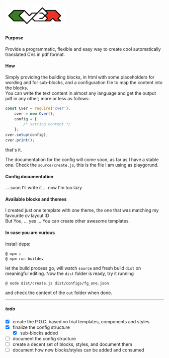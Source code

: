 ![cver logo](https://raw.githubusercontent.com/fedeghe/cver/master/source/cvermini.png)  
---
#### Purpose

Provide a programmatic, flexible and easy way to create cool automatically translated CVs in pdf format.

#### How
Simply providing the building blocks, in html with some placeholders for wording and for sub-blocks, and a configuration file to map the content into the blocks.  
You can write the text content in almost any language and get the output pdf in any other; more or less as follows:
``` js
const Cver = require('cver'),
    cver = new Cver(),
    config = {
        /* setting content */
    };
cver.setup(config);
cver.print();
```
that's it.

The documentation for the config will come soon, as far as I have a stable one. Check the `source/create.js`, this is the file I am using as playgorund.

#### Config documentation

....soon I'll write it ... now I'm too lazy

#### Available blocks and themes
I created just one template with one theme, the one that was matching my favourite cv layout :D  
But You, ... yes ... You can create other awesome templates.

#### In case you are curious
Install deps:  

    @ npm i
    @ npm run buildev

let the build process go, will watch `source` and fresh build `dist` on meaningful editing. Now the `dist` folder is ready, try it running

    @ node dist/create.js dist/configs/fg_one.json
 
and check the content of the `out` folder when done.

---

##### todo
- [x] create the P.O.C. based on trial templates, components and styles
- [x] finalize the config structure
    - [x] sub-blocks added
- [ ] document the config structure
- [ ] create a decent set of blocks, styles, and document them
- [ ] document how new blocks/styles can be added and consumed